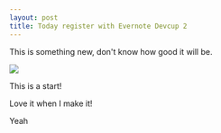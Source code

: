 ```yaml
---
layout: post
title: Today register with Evernote Devcup 2
---
```

This is something new, don't know how good it will be.

  
  
  
![](https://sandbox.evernote.com/shard/s1/res/66fae2d2-fa63-437a-affb-7a1c4ea6c163)

This is a start!

  
Love it when I make it!

  
Yeah